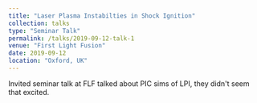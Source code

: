 ```yaml
---
title: "Laser Plasma Instabilties in Shock Ignition"
collection: talks
type: "Seminar Talk"
permalink: /talks/2019-09-12-talk-1
venue: "First Light Fusion"
date: 2019-09-12
location: "Oxford, UK"
---
```


Invited seminar talk at FLF talked about PIC sims of LPI, they didn't seem that excited.
